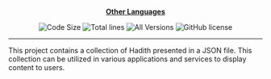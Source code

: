 <div align="center">

[**Other Languages**](.github/README/)
</div>

<p align="center">
    <img src="https://img.shields.io/github/languages/code-size/robonamari/Hadith?style=flat" alt="Code Size">
    <img src="https://tokei.rs/b1/github/robonamari/Hadith?style=flat" alt="Total lines">
    <img src="https://img.shields.io/badge/all%20languages-all%20Versions-blue" alt="All Versions">
    <img src="https://img.shields.io/github/license/robonamari/Hadith" alt="GitHub license">
</p>

---

This project contains a collection of Hadith presented in a JSON file. This collection can be utilized in various applications and services to display content to users.
